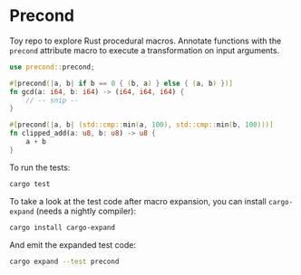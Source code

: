 # Precond

Toy repo to explore Rust procedural macros. Annotate functions with the `precond` attribute macro to execute a transformation on input arguments.

```Rust
use precond::precond;

#[precond(|a, b| if b == 0 { (b, a) } else { (a, b) })]
fn gcd(a: i64, b: i64) -> (i64, i64, i64) {
    // -- snip --
}

#[precond(|a, b| (std::cmp::min(a, 100), std::cmp::min(b, 100)))]
fn clipped_add(a: u8, b: u8) -> u8 {
    a + b
}
```

To run the tests:

```bash
cargo test 
```

To take a look at the test code after macro expansion, you can install `cargo-expand` (needs a nightly compiler):

```bash
cargo install cargo-expand
```

And emit the expanded test code:

```bash
cargo expand --test precond
```
